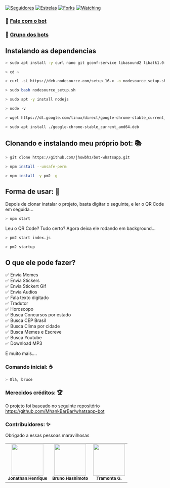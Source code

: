 
<p align="left">
<a href="https://github.com/jhowbhz/followers"><img title="Seguidores" src="https://img.shields.io/github/followers/jhowbhz?color=green&style=flat-square"></a>
<a href="https://github.com/jhowbhz/bot-whatsapp/stargazers/"><img title="Estrelas" src="https://img.shields.io/github/stars/jhowbhz/bot-whatsapp?color=green&style=flat-square"></a>
<a href="https://github.com/jhowbhz/bot-whatsapp/network/members"><img title="Forks" src="https://img.shields.io/github/forks/jhowbhz/bot-whatsapp?color=green&style=flat-square"></a>
<a href="https://github.com/jhowbhz/bot-whatsapp/watchers"><img title="Watching" src="https://img.shields.io/github/watchers/jhowbhz/bot-whatsapp?label=Watchers&color=green&style=flat-square"></a>
</p>

### 🤖 <a href="https://wa.me/+8616238650161">Fale com o bot</a> <br />
### 👥 <a href="https://chat.whatsapp.com/CETtCOiMt1FA9xMX3YpWMt">Grupo dos bots</a>

## Instalando as dependencias 

```bash
> sudo apt install -y curl nano git gconf-service libasound2 libatk1.0-0 libc6 libcairo2 libcups2 libdbus-1-3 libexpat1 libfontconfig1 libgcc1 libgconf-2-4 libgdk-pixbuf2.0-0 libglib2.0-0 libgtk-3-0 libnspr4 libpango-1.0-0 libpangocairo-1.0-0 libstdc++6 libx11-6 libx11-xcb1 libxcb1 libxcomposite1 libxcursor1 libxdamage1 libxext6 libxfixes3 libxi6 libxrandr2 libxrender1 libxss1 libxtst6 ca-certificates fonts-liberation libappindicator1 libnss3 lsb-release xdg-utils wget build-essential apt-transport-https libgbm-dev
```

```bash
> cd ~
```

```bash
> curl -sL https://deb.nodesource.com/setup_16.x -o nodesource_setup.sh
```

```bash
> sudo bash nodesource_setup.sh
```

```bash
> sudo apt -y install nodejs
```

```bash
> node -v
```

```bash
> wget https://dl.google.com/linux/direct/google-chrome-stable_current_amd64.deb
```

```bash
> sudo apt install ./google-chrome-stable_current_amd64.deb
```

## Clonando e instalando meu próprio bot: 📚

```bash
> git clone https://github.com/jhowbhz/bot-whatsapp.git
```

```bash
> npm install --unsafe-perm
```

```bash
> npm install -y pm2 -g
```

## Forma de usar: 💫
Depois de clonar instalar o projeto, basta digitar o seguinte, e ler o QR Code em seguida... 

```bash
> npm start
```

Leu o QR Code? Tudo certo? Agora deixa ele rodando em background...

```bash
> pm2 start index.js
```

```bash
> pm2 startup
```

## O que ele pode fazer?
✅ Envia Memes<br />
✅ Envia Stickers<br />
✅ Envia Stickert Gif<br />
✅ Envia Audios<br />
✅ Fala texto digitado<br />
✅ Tradutor<br />
✅ Horoscopo <br />
✅ Busca Concursos por estado <br />
✅ Busca CEP Brasil<br />
✅ Busca Clima por cidade<br />
✅ Busca Memes e Escreve<br />
✅ Busca Youtube<br />
✅ Download MP3<br />

E muito mais....

### Comando inicial: ☕

```bash
> Olá, bruce
```
### Merecidos créditos: 🏆

O projeto foi baseado no seguinte repositório https://github.com/MhankBarBar/whatsapp-bot

### Contribuidores: ✨

Obrigado a essas pessoas maravilhosas
<table>
  <tr>
    <td align="center"><a href="https://github.com/jhowbhz"><img src="https://avatars.githubusercontent.com/u/31408451?v=4?s=100" width="100px;" alt=""/><br /><sub><b>Jonathan Henrique</b></sub></a><br />
    </td>
    <td align="center"><a href="https://github.com/bruno-hashimoto"><img src="https://avatars.githubusercontent.com/u/15908424?v=4?s=100" width="100px;" alt=""/><br /><sub><b>Bruno Hashimoto</b></sub></a><br />
    </td>
    <td align="center"><a href="https://github.com/TramontaG"><img src="https://avatars.githubusercontent.com/u/58482342?v=4?s=100" width="100px;" alt=""/><br /><sub><b>Tramonta G.</b></sub></a><br />
    </td>
  </tr>
</table>

